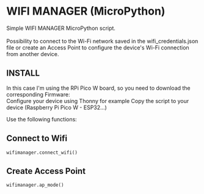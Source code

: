 # WIFI MANAGER (MicroPython)
Simple WIFI MANAGER MicroPython script.
<br><br>
Possibility to connect to the Wi-Fi network saved in the wifi_credentials.json file or create an Access Point to configure the device's Wi-Fi connection from another device.

## INSTALL
In this case I'm using the RPi Pico W board, so you need to download the corresponding Firmware:
<br>
Configure your device using Thonny for example
Copy the script to your device (Raspberry Pi Pico W - ESP32...)

Use the following functions:

## Connect to Wifi
    wifimanager.connect_wifi()

## Create Access Point
    wifimanager.ap_mode()
